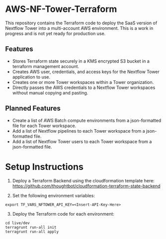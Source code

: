 # AWS-NF-Tower-Terraform

This repository contains the Terraform code to deploy the SaaS version of Nextflow Tower into a multi-account AWS environment.
This is a work in progress and is not yet ready for production use.

## Features

* Stores Terraform state securely in a KMS encrypted S3 bucket in a terraform management account.
* Creates AWS user, credentials, and access keys for the Nextflow Tower application to use.
* Creates one or more Tower workspaces within a Tower organization.
* Directly passes the AWS credentials to a Nextflow Tower workspaces without manual copying and pasting.

## Planned Features

* Create a list of AWS Batch compute environments from a json-formatted file for each Tower workspace.
* Add a list of Nextflow pipelines to each Tower workspace from a json-formatted file.
* Add a list of Nextflow Tower users to each Tower workspace from a json-formatted file.

# Setup Instructions

1. Deploy a Terraform Backend using the cloudformation template here:
https://github.com/thoughtbot/cloudformation-terraform-state-backend

2. Set the following environment variables:
```
export TF_VARS_NFTOWER_API_KEY=<Insert-API-Key-Here>
```

3. Deploy the Terraform code for each environment:
```
cd live/dev
terragrunt run-all init
terragrunt run-all apply
```